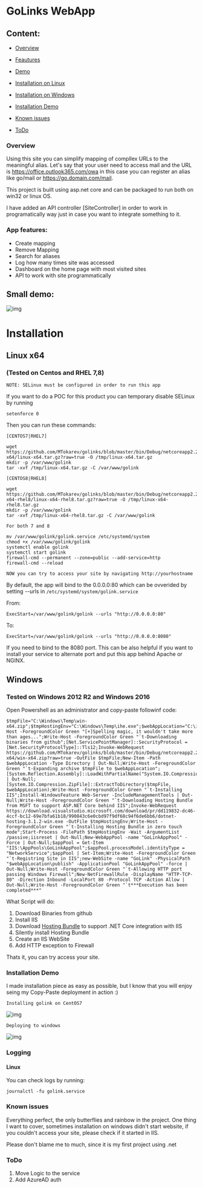 # GoLinks WebApp

## Content:

* [Overview](#Overview)

* [Feautures](#App-features)
* [Demo](#Small-demo)
* [Installation on Linux](#Linux-x64)
* [Installation on Windows](#windows)
* [Installation Demo](#Installation-Demo)
* [Known issues](#Known-issues)
* [ToDo](#ToDo)

### Overview

Using this site you can simplify mapping of compllex URLs to the meaningful alias.
Let's say that your user need to access mail and the URL is  https://office.outlook365.com/owa in this case you can register an alias like go/mail or https://go.domain.com/mail.

This project is built using asp.net core and can be packaged to run both on win32 or linux OS.

I have added an API controller [SiteController] in order to work in programatically way just in case you want to integrate something to it.

### App features:

* Create mapping
* Remove Mapping
* Search for aliases
* Log how many times site was accessed
* Dashboard on the home page with most visited sites
* API to work with site programmatically
  
Small demo:
---
![img](~/../Docs/Img/goLinksDemo.gif)

# Installation

## Linux x64 
### (Tested on Centos and RHEL 7,8)

`NOTE: SELinux must be configured in order to run this app`

If you want to do a POC for this product you can temporary disable SELinux by running
```
setenforce 0
```
Then you can run these commands:

`[CENTOS7|RHEL7]`

```
wget https://github.com/MTokarev/golinks/blob/master/bin/Debug/netcoreapp2.2/linux-x64/linux-x64.tar.gz?raw=true -O /tmp/linux-x64.tar.gz
mkdir -p /var/www/golink
tar -xvf /tmp/linux-x64.tar.gz -C /var/www/golink
```
`[CENTOS8|RHEL8]`

```
wget https://github.com/MTokarev/golinks/blob/master/bin/Debug/netcoreapp2.2/linux-x64-rhel8/linux-x64-rhel8.tar.gz?raw=true -O /tmp/linux-x64-rhel8.tar.gz
mkdir -p /var/www/golink
tar -xvf /tmp/linux-x64-rhel8.tar.gz -C /var/www/golink
```

`For both 7 and 8`

```
mv /var/www/golink/golink.service /etc/systemd/system
chmod +x /var/www/golink/golink
systemctl enable golink
systemctl start golink
firewall-cmd --permanent --zone=public --add-service=http
firewall-cmd --reload
```

`NOW you can try to access your site by navigating http://yourhostname`

By default, the app will bind to the 0.0.0.0:80 which can be ovverided by setting --urls in `/etc/systemd/system/golink.service`

From:

`ExecStart=/var/www/golink/golink --urls "http://0.0.0.0:80"`

To:

`ExecStart=/var/www/golink/golink --urls "http://0.0.0.0:8080"`

If you need to bind to the 8080 port.
This can be also helpful if you want to install your service to alternate port and put this app behind Apache or NGINX.

## Windows
### Tested on Windows 2012 R2 and Windows 2016

Open Powershell as an administrator and copy-paste followinf code:

```
$tmpFile="C:\Windows\Temp\win-x64.zip";$tmpHostingEnv="C:\Windows\Temp\ihe.exe";$webAppLocation="C:\inetpub\golink";Write-Host -ForegroundColor Green "[+]Spelling magic, it wouldn't take more than ages...";Write-Host -ForegroundColor Green "`t-Downloading binaries from github";[Net.ServicePointManager]::SecurityProtocol = [Net.SecurityProtocolType]::Tls12;Invoke-WebRequest https://github.com/MTokarev/golinks/blob/master/bin/Debug/netcoreapp2.2/win-x64/win-x64.zip?raw=true -OutFile $tmpFile;New-Item -Path $webAppLocation -Type Directory | Out-Null;Write-Host -ForegroundColor Green "`t-Expanding archive $tmpFile to $webAppLocation";[System.Reflection.Assembly]::LoadWithPartialName("System.IO.Compression.FileSystem") | Out-Null;[System.IO.Compression.ZipFile]::ExtractToDirectory($tmpFile, $webAppLocation);Write-Host -ForegroundColor Green "`t-Installing IIS";Install-WindowsFeature Web-Server -IncludeManagementTools | Out-Null;Write-Host -ForegroundColor Green "`t-Downloading Hosting Bundle from MSFT to support ASP.NET Core behind IIS";Invoke-WebRequest https://download.visualstudio.microsoft.com/download/pr/dd119832-dc46-4ccf-bc12-69e7bfa61b18/990843c6e0cbd97f9df68c94f6de6bb6/dotnet-hosting-3.1.2-win.exe -OutFile $tmpHostingEnv;Write-Host -ForegroundColor Green "`t-Installing Hosting Bundle in zero touch mode";Start-Process -FilePath $tmpHostingEnv -Wait -ArgumentList /passive;iisreset | Out-Null;New-WebAppPool -name "GoLinkAppPool" -Force | Out-Null;$appPool = Get-Item "IIS:\AppPools\GoLinkAppPool";$appPool.processModel.identityType = "NetworkService";$appPool | Set-Item;Write-Host -ForegroundColor Green "`t-Registring Site in IIS";new-WebSite -name "GoLink" -PhysicalPath "$webAppLocation\publish" -ApplicationPool "GoLinkAppPool" -force | Out-Null;Write-Host -ForegroundColor Green "`t-Allowing HTTP port passing Windows Firewall";New-NetFirewallRule -DisplayName "HTTP-TCP-80" -Direction Inbound -LocalPort 80 -Protocol TCP -Action Allow | Out-Null;Write-Host -ForegroundColor Green "`t***Execution has been completed***"
```

What Script will do:

1. Download Binaries from github
2. Install IIS
3. Download [Hosting Bundle](https://dotnet.microsoft.com/download/dotnet-core/thank-you/runtime-aspnetcore-2.2.8-windows-hosting-bundle-installer) to support .NET Core integration with IIS
4. Silently install Hosting Bundle
5. Create an IIS WebSite
6. Add HTTP exception to Firewall 

Thats it, you can try access your site.

### Installation Demo

I made installation piece as easy as possible, but I know that you will enjoy seing my Copy-Paste deployment in action :)

`Installing golink on CentOS7`

![img](~/../Docs/Img/InstallationDemo.gif)

`Deploying to windows`

![img](~/../Docs/Img/installation-on-windows-demo.gif)

### Logging
#### Linux
You can check logs by running:

`journalctl -fu golink.service`

### Known issues

Everything perfect, the only butterflies and rainbow in the project.
One thing I want to cover, sometimes installation on windows didn't start website, if you couldn't access your site, please check if it started in IIS.

Please don't blame me to much, since it is my first project using .net

### ToDo

1. Move Logic to the service
2. Add AzureAD auth

